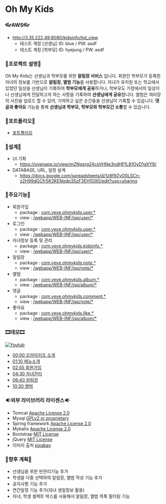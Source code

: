 # Oh My Kids

### 👓AWS👓
- http://3.35.222.49:8080/kidsinfo/list_view
  - 테스트 계정 [선생님] ID: blue / PW: asdf
  - 테스트 계정 [학부모] ID: hyejung / PW: asdf


### 🎫프로젝트 설명🎫 

 Oh My Kids는 선생님과 학부모를 위한 <b>알림장 서비스</b> 입니다.
 회원인 학부모가 등록한 자녀의 정보를 기반으로 <b>알림장, 앨범 기능</b>을 사용합니다. 
 자녀가 유치원 또는 학교에서 있었던 일상을 선생님이 기록하여 <b>학부모에게 공유</b>하거나, 학부모도 가정에서의 일상이나 선생님에게 전달하고자 하는 사항을 기록하여 <b>선생님에게 공유</b>합니다. 
 앨범은 여러장의 사진을 업로드 할 수 있어, 기억하고 싶은 순간들을 선생님이 기록할 수 있습니다. <b>댓글과 좋아요</b> 기능을 통해 <b>선생님과 학부모, 학부모와 학부모간 소통</b>할 수 있습니다.


### 🎨포트폴리오🎨
 - [포트폴리오](https://github.com/Hyejung85/Spring_Ohmykids_0910/blob/develope/portfolio.pdf/)
 
### 📃설계📃
 - UI 기획
   - https://ovenapp.io/view/mZNgsrg24csVHNe3ndHFfL81OyD1gXY9/
 - DATABASE, URL, 일정 설계
   - https://docs.google.com/spreadsheets/d/1z8f9ZyO0LSCn-z2H99dGCfr5K2KENqdp3SzF3EH1OX0/edit?usp=sharing 
 
### 🛒주요기능🛒
 - 회원가입
   - package : [com.yeye.ohmykids.user.*](https://https://github.com/Hyejung85/Ohmykids_0910/tree/develope/src/main/java/com/yeye/ohmykids/user/)
   - view : [/webapp/WEB-INF/jsp/user/*](https://github.com/Hyejung85/Ohmykids_0910/tree/develope/src/main/webapp/WEB-INF/jsp/user/)
 - 로그인
   - package : [com.yeye.ohmykids.user.*](https://https://github.com/Hyejung85/Ohmykids_0910/tree/develope/src/main/java/com/yeye/ohmykids/user/)
   - view :  [/webapp/WEB-INF/jsp/user/*](https://github.com/Hyejung85/Ohmykids_0910/tree/develope/src/main/webapp/WEB-INF/jsp/user/)
 - 자녀정보 등록 및 관리
   - package : [com.yeye.ohmykids.kidsinfo.*](https://github.com/Hyejung85/Ohmykids_0910/tree/develope/src/main/java/com/yeye/ohmykids/kidsinfo/)
   - view :  [/webapp/WEB-INF/jsp/user/*](https://github.com/Hyejung85/Ohmykids_0910/tree/develope/src/main/webapp/WEB-INF/jsp/user/)
 - 알림장
   - package : [com.yeye.ohmykids.note.*](https://github.com/Hyejung85/Ohmykids_0910/tree/develope/src/main/java/com/yeye/ohmykids/note/)
   - view :  [/webapp/WEB-INF/jsp/note/*](https://github.com/Hyejung85/Ohmykids_0910/tree/develope/src/main/webapp/WEB-INF/jsp/note/)
 - 앨범
   - package : [com.yeye.ohmykids.album.*](https://github.com/Hyejung85/Ohmykids_0910/tree/develope/src/main/java/com/yeye/ohmykids/album/)
   - view :  [/webapp/WEB-INF/jsp/album/*](https://github.com/Hyejung85/Ohmykids_0910/tree/develope/src/main/webapp/WEB-INF/jsp/album/)
 - 댓글
   - package : [com.yeye.ohmykids.comment.*](https://github.com/Hyejung85/Ohmykids_0910/tree/develope/src/main/java/com/yeye/ohmykids/comment/)
   - view : [/webapp/WEB-INF/jsp/note/*](https://github.com/Hyejung85/Ohmykids_0910/tree/develope/src/main/webapp/WEB-INF/jsp/note/)
 - 좋아요
   - package : [com.yeye.ohmykids.like.*](https://github.com/Hyejung85/Ohmykids_0910/tree/develope/src/main/java/com/yeye/ohmykids/like/)
   - view : [/webapp/WEB-INF/jsp/album/*](https://github.com/Hyejung85/Ohmykids_0910/tree/develope/src/main/webapp/WEB-INF/jsp/album/)

### 🎞데모🎞
[![Youtub](https://img.youtube.com/vi/7vUZikr1uHI/0.jpg)](https://youtu.be/7vUZikr1uHI/)
   - [00:00 오마이키즈 소개](https://youtu.be/7vUZikr1uHI?t=2/)
   - [01:10 메뉴소개](https://youtu.be/7vUZikr1uHI?t=74/)
   - [02:55 회원가입](https://youtu.be/7vUZikr1uHI?t=176/)
   - [04:30 자녀관리](https://youtu.be/7vUZikr1uHI?t=270/)
   - [06:40 알림장](https://youtu.be/7vUZikr1uHI?t=400/)
   - [10:30 앨범](https://youtu.be/7vUZikr1uHI?t=630/)

### 🔉외부 라이브러리 라이센스🔉
 - Tomcat [Apache License 2.0](https://www.apache.org/licenses/LICENSE-2.0) 
 - Mysql [GPLv2 or proprietary](https://www.gnu.org/licenses/gpl-3.0.html)
 - Spring framework [Apache License 2.0](https://www.apache.org/licenses/LICENSE-2.0)  
 - Mybatis [Apache License 2.0](https://www.apache.org/licenses/LICENSE-2.0)
 - Bootstrap [MIT License](https://opensource.org/licenses/MIT)
 - jQuery [MIT License](https://opensource.org/licenses/MIT)
 - 이미지 출처 [pixabay](https://pixabay.com/ko/)
 
 ### 🎁향후 계획🎁
  - 선생님을 위한 반관리기능 추가
  - 학생을 다중 선택하여 알림장, 앨범 작성 기능 추가
  - 공지사항 기능 추가
  - 연간일정 기능 추가(자녀 생일정보 활용)
  - 자녀, 학생 셀렉트 박스를 사용해서 알림장, 앨범 목록 필터링 기능
